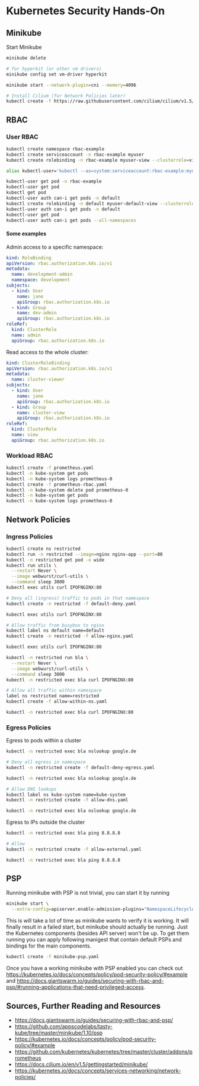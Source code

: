 # Kubernetes Security Hands-On

## Minikube

Start Minikube

```bash
minikube delete

# for hyperkit (or other vm drivers)
minikube config set vm-driver hyperkit

minikube start --network-plugin=cni --memory=4096

# Install Cilium (for Network Policies later)
kubectl create -f https://raw.githubusercontent.com/cilium/cilium/v1.5/examples/kubernetes/1.14/cilium-minikube.yaml
```

## RBAC

### User RBAC

```bash
kubectl create namespace rbac-example
kubectl create serviceaccount -n rbac-example myuser
kubectl create rolebinding -n rbac-example myuser-view --clusterrole=view --serviceaccount=rbac-example:myuser

alias kubectl-user='kubectl --as=system:serviceaccount:rbac-example:myuser'

kubectl-user get pod -n rbac-example
kubectl-user get pod
kubectl get pod
kubectl-user auth can-i get pods -n default
kubectl create rolebinding -n default myuser-default-view --clusterrole=view --serviceaccount=rbac-example:myuser
kubectl-user auth can-i get pods -n default
kubectl-user get pod
kubectl-user auth can-i get pods --all-namespaces
```

#### Some examples

Admin access to a specific namespace:

```YAML
kind: RoleBinding
apiVersion: rbac.authorization.k8s.io/v1
metadata:
  name: development-admin
  namespace: development
subjects:
  - kind: User
    name: jane
    apiGroup: rbac.authorization.k8s.io
  - kind: Group
    name: dev-admin
    apiGroup: rbac.authorization.k8s.io  
roleRef:
  kind: ClusterRole
  name: admin
  apiGroup: rbac.authorization.k8s.io
```

Read access to the whole cluster:

```YAML
kind: ClusterRoleBinding
apiVersion: rbac.authorization.k8s.io/v1
metadata:
  name: cluster-viewer
subjects:
  - kind: User
    name: jane
    apiGroup: rbac.authorization.k8s.io
  - kind: Group
    name: cluster-view
    apiGroup: rbac.authorization.k8s.io  
roleRef:
  kind: ClusterRole
  name: view
  apiGroup: rbac.authorization.k8s.io
```

### Workload RBAC

```bash
kubectl create -f prometheus.yaml
kubectl -n kube-system get pods
kubectl -n kube-system logs prometheus-0
kubectl create -f prometheus-rbac.yaml
kubectl -n kube-system delete pod prometheus-0
kubectl -n kube-system get pods
kubectl -n kube-system logs prometheus-0
```

## Network Policies

### Ingress Policies

```bash
kubectl create ns restricted
kubectl run -n restricted --image=nginx nginx-app --port=80
kubectl -n restricted get pod -o wide
kubectl run utils \
  --restart Never \
  --image webwurst/curl-utils \
  --command sleep 3000
kubectl exec utils curl IPOFNGINX:80

# Deny all (ingress) traffic to pods in that namespace
kubectl create -n restricted -f default-deny.yaml

kubectl exec utils curl IPOFNGINX:80

# Allow traffic from busybox to nginx
kubectl label ns default name=default
kubectl create -n restricted -f allow-nginx.yaml

kubectl exec utils curl IPOFNGINX:80

kubectl -n restricted run bla \
  --restart Never \
  --image webwurst/curl-utils \
  --command sleep 3000
kubectl -n restricted exec bla curl IPOFNGINX:80

# Allow all traffic within namespace
label ns restricted name=restricted
kubectl create -f allow-within-ns.yaml

kubectl -n restricted exec bla curl IPOFNGINX:80
```

### Egress Policies

Egress to pods within a cluster

```bash
kubectl -n restricted exec bla nslookup google.de

# Deny all egress in namespace
kubectl -n restricted create -f default-deny-egress.yaml

kubectl -n restricted exec bla nslookup google.de

# Allow DNS lookups
kubectl label ns kube-system name=kube-system
kubectl -n restricted create -f allow-dns.yaml

kubectl -n restricted exec bla nslookup google.de
```

Egress to IPs outside the cluster

```bash
kubectl -n restricted exec bla ping 8.8.8.8

# Allow
kubectl -n restricted create -f allow-external.yaml

kubectl -n restricted exec bla ping 8.8.8.8
```

## PSP

Running minikube with PSP is not trivial, you can start it by running

```bash
minikube start \
  --extra-config=apiserver.enable-admission-plugins="NamespaceLifecycle,LimitRanger,ServiceAccount,DefaultStorageClass,DefaultTolerationSeconds,NodeRestriction,PodSecurityPolicy,MutatingAdmissionWebhook,ValidatingAdmissionWebhook,ResourceQuota"
```

This is will take a lot of time as minikube wants to verify it is working. 
It will finally result in a failed start, but minikube should actually be running. 
Just the Kubernetes components (besides API server) won't be up. 
To get them running you can apply following manigest that contain default PSPs and 
bindings for the main components.

```bash
kubectl create -f minikube-psp.yaml
```

Once you have a working minikube with PSP enabled you can check out https://kubernetes.io/docs/concepts/policy/pod-security-policy/#example and https://docs.giantswarm.io/guides/securing-with-rbac-and-psp/#running-applications-that-need-privileged-access.

## Sources, Further Reading and Resources

- https://docs.giantswarm.io/guides/securing-with-rbac-and-psp/
- https://github.com/appscodelabs/tasty-kube/tree/master/minikube/1.10/psp
- https://kubernetes.io/docs/concepts/policy/pod-security-policy/#example
- https://github.com/kubernetes/kubernetes/tree/master/cluster/addons/prometheus
- https://docs.cilium.io/en/v1.5/gettingstarted/minikube/
- https://kubernetes.io/docs/concepts/services-networking/network-policies/